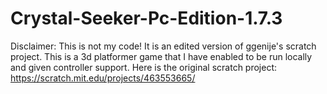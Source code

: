 # Crystal-Seeker-Pc-Edition-1.7.3
Disclaimer: This is not my code! It is an edited version of ggenije's scratch project.
This is a 3d platformer game that I have enabled to be run locally and given controller support. Here is the original scratch project:
https://scratch.mit.edu/projects/463553665/
